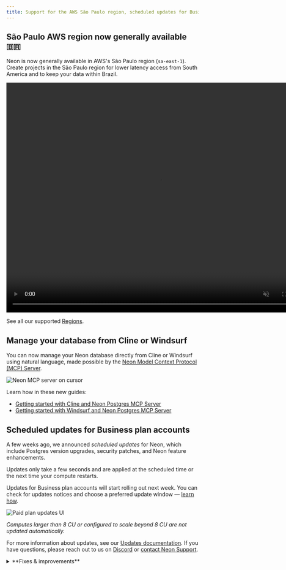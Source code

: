 ```yaml
---
title: Support for the AWS São Paulo region, scheduled updates for Business Plan accounts, and more
---
```


## São Paulo AWS region now generally available 🇧🇷

Neon is now generally available in AWS's São Paulo region (`sa-east-1`). Create projects in the São Paulo region for lower latency access from South America and to keep your data within Brazil.

<video autoPlay playsInline muted loop width="800" height="600">
  <source type="video/mp4" src="/docs/relnotes/deploy-sao-paulo.mp4"/>
</video>

See all our supported [Regions](/docs/introduction/regions).

## Manage your database from Cline or Windsurf

You can now manage your Neon database directly from Cline or Windsurf using natural language, made possible by the [Neon Model Context Protocol (MCP) Server](https://github.com/neondatabase/mcp-server-neon).

![Neon MCP server on cursor](/docs/relnotes/neon_cline.png)

Learn how in these new guides:

- [Getting started with Cline and Neon Postgres MCP Server](https://neon.tech/guides/cline-mcp-neon)
- [Getting started with Windsurf and Neon Postgres MCP Server](https://neon.tech/guides/windsurf-mcp-neon)

## Scheduled updates for Business plan accounts

A few weeks ago, we announced _scheduled updates_ for Neon, which include Postgres version upgrades, security patches, and Neon feature enhancements.

Updates only take a few seconds and are applied at the scheduled time or the next time your compute restarts.

Updates for Business plan accounts will start rolling out next week. You can check for updates notices and choose a preferred update window — [learn how](/docs/manage/updates#updates-on-paid-plans).

![Paid plan updates UI](/docs/manage/paid_plan_updates.png)

_Computes larger than 8 CU or configured to scale beyond 8 CU are not updated automatically._

For more information about updates, see our [Updates documentation](/docs/manage/updates). If you have questions, please reach out to us on [Discord](https://discord.gg/92vNTzKDGp) or [contact Neon Support](https://console.neon.tech/app/projects?modal=support).

<details>

<summary>**Fixes & improvements**</summary>

- **Neon Console**

- **Fixes**

</details>
